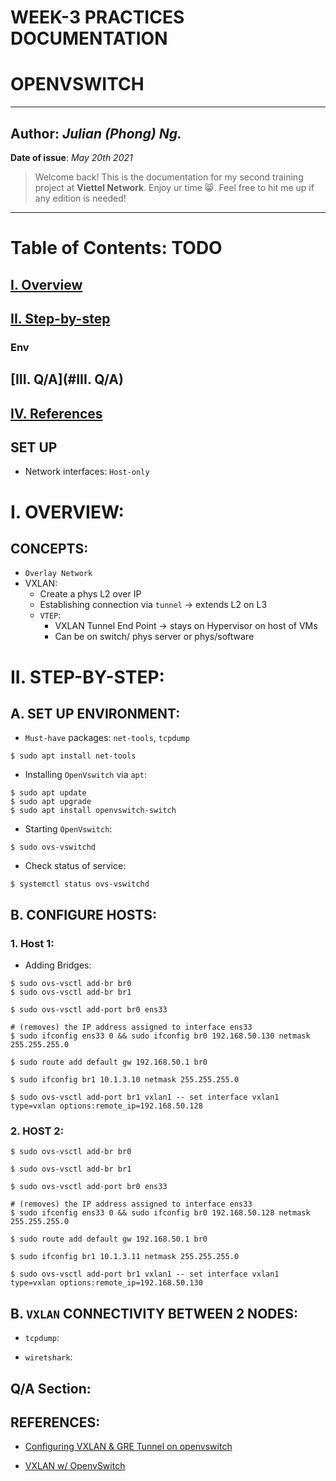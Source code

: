 # WEEK-3 PRACTICES DOCUMENTATION
# OPENVSWITCH

---

## **Author:** *Julian (Phong) Ng.* 
**Date of issue**: *May 20th 2021*

> Welcome back! This is the documentation for my second training project at **Viettel Network**. Enjoy ur time :smile_cat:. Feel free to hit me up if any edition is needed!

---
# **Table of Contents:** TODO

## [I. Overview](#**I.-OVERVIEW**)

## [II. Step-by-step](#**II.-STEP-BY-STEP**)

### Env

## [III. Q/A](#III. Q/A)

## [IV. References](#IV.-REFERENCES)

## SET UP
- Network interfaces: `Host-only`

# **I. OVERVIEW**:
## CONCEPTS:
- `Overlay Network`
- VXLAN:
	- Create a phys L2 over IP
	- Establishing connection via `tunnel` -> extends L2 on L3
	- `VTEP`: 
		+ VXLAN Tunnel End Point -> stays on Hypervisor on host of VMs
		+ Can be on switch/ phys server or phys/software


# **II. STEP-BY-STEP**:

## **A. SET UP ENVIRONMENT**:
- `Must-have` packages: `net-tools`, `tcpdump`
```
$ sudo apt install net-tools
```

- Installing `OpenVswitch` via `apt`:
```
$ sudo apt update
$ sudo apt upgrade
$ sudo apt install openvswitch-switch
```

- Starting `OpenVswitch`:
```
$ sudo ovs-vswitchd
```

- Check status of service:
```
$ systemctl status ovs-vswitchd
```

## **B. CONFIGURE HOSTS**:

### **1. Host 1**:
- Adding Bridges:
```
$ sudo ovs-vsctl add-br br0
$ sudo ovs-vsctl add-br br1
```

```
$ sudo ovs-vsctl add-port br0 ens33
```

```
# (removes) the IP address assigned to interface ens33
$ sudo ifconfig ens33 0 && sudo ifconfig br0 192.168.50.130 netmask 255.255.255.0

$ sudo route add default gw 192.168.50.1 br0

$ sudo ifconfig br1 10.1.3.10 netmask 255.255.255.0

$ sudo ovs-vsctl add-port br1 vxlan1 -- set interface vxlan1 type=vxlan options:remote_ip=192.168.50.128
```

### **2. HOST 2**:
```
$ sudo ovs-vsctl add-br br0

$ sudo ovs-vsctl add-br br1

$ sudo ovs-vsctl add-port br0 ens33
```

```
# (removes) the IP address assigned to interface ens33
$ sudo ifconfig ens33 0 && sudo ifconfig br0 192.168.50.128 netmask 255.255.255.0

$ sudo route add default gw 192.168.50.1 br0

$ sudo ifconfig br1 10.1.3.11 netmask 255.255.255.0

$ sudo ovs-vsctl add-port br1 vxlan1 -- set interface vxlan1 type=vxlan options:remote_ip=192.168.50.130

```

## **B. `VXLAN` CONNECTIVITY BETWEEN 2 NODES**:
- `tcpdump`:

 - `wiretshark`:

## Q/A Section:

## REFERENCES:
- [Configuring VXLAN & GRE Tunnel on openvswitch](http://networkstatic.net/configuring-vxlan-and-gre-tunnels-on-openvswitch/)

- [VXLAN w/ OpenvSwitch](https://github.com/hocchudong/thuctap012017/blob/master/XuanSon/Netowork%20Protocol/VXLAN-GRE%20Protocol.md)

